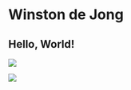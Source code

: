 # Winston de Jong

## Hello, World!

![](https://github-readme-stats.vercel.app/api?username=winston-de&show_icons=true&title_color=87ceeb&text_color=87ceeb&bg_color=181818)

![](https://github-readme-stats.vercel.app/api/top-langs/?username=winston-de&layout=compact&title_color=87ceeb&text_color=87ceeb&bg_color=181818)
